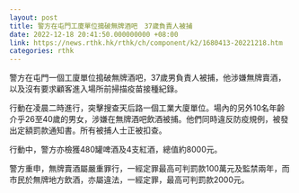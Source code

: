 ```yaml
---
layout: post
title: 警方在屯門工廈單位搗破無牌酒吧　37歲負責人被捕
date: 2022-12-18 20:41:50.000000000 +08:00
link: https://news.rthk.hk/rthk/ch/component/k2/1680413-20221218.htm
categories: rthk
---
```


警方在屯門一個工廈單位搗破無牌酒吧，37歲男負責人被捕，他涉嫌無牌賣酒，以及沒有要求顧客進入場所前掃描疫苗接種紀錄。

行動在凌晨二時進行，突擊搜查天后路一個工業大廈單位。場內的另外10名年齡介乎26至40歲的男女，涉嫌在無牌酒吧飲酒被捕。他們同時違反防疫規例，被發出定額罰款通知書。所有被捕人士正被扣查。

行動中，警方亦檢獲480罐啤酒及4支紅酒，總值約8000元。 

警方重申，無牌賣酒屬嚴重罪行，一經定罪最高可判罰款100萬元及監禁兩年，而市民於無牌地方飲酒，亦屬違法，一經定罪，最高可判罰款2000元。
